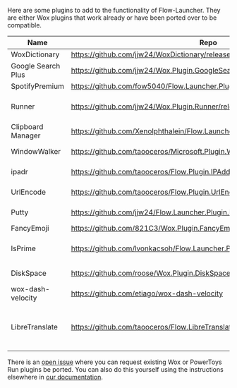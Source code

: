 Here are some plugins to add to the functionality of Flow-Launcher.  They are either Wox plugins that work already or have been ported over to be compatible.

| Name | Repo | Function |
| --- | --- | --- |
| WoxDictionary | https://github.com/jjw24/WoxDictionary/releases/latest | Dictionary | 
| Google Search Plus | https://github.com/jjw24/Wox.Plugin.GoogleSearch/releases/latest | Google Search |
| SpotifyPremium | https://github.com/fow5040/Flow.Launcher.Plugin.SpotifyPremium/releases/latest | Spotify Search |
| Runner | https://github.com/jjw24/Wox.Plugin.Runner/releases/latest | Create command line aliases |
| Clipboard Manager | https://github.com/Xenolphthalein/Flow.Launcher.Plugin.ClipboardHistory | Manage your clipboard |
| WindowWalker | https://github.com/taooceros/Microsoft.Plugin.WindowWalker | Alt+Tab Enhancer |
| ipadr | https://github.com/taooceros/Flow.Plugin.IPAddress | Tells you your IP address |
| UrlEncode | https://github.com/taooceros/Flow.Plugin.UrlEncode | Encode/Decode strings for URLs |
| Putty | https://github.com/jjw24/Flow.Launcher.Plugin.Putty | Launch a PuTTy client |
| FancyEmoji | https://github.com/821C3/Wox.Plugin.FancyEmoji | Emoji Search |
| IsPrime | https://github.com/lvonkacsoh/Flow.Launcher.Plugin.IsPrime | Tells you if an entered number is prime or not |
| DiskSpace | https://github.com/roose/Wox.Plugin.DiskSpace | Shows available disk space |
| wox-dash-velocity | https://github.com/etiago/wox-dash-velocity | Integrate with [Velocity](https://velocity.silverlakesoftware.com/) |
| LibreTranslate | https://github.com/taooceros/Flow.LibreTranslate | Multi-language translation tool with [LibreTranslate](https://github.com/uav4geo/LibreTranslate) back-end |

There is an [open issue](https://github.com/Flow-Launcher/Flow.Launcher/issues/170) where you can request existing Wox or PowerToys Run plugins be ported.  You can also do this yourself using the instructions elsewhere in [our documentation](https://flow-launcher.github.io/docs/#/port-plugins).

